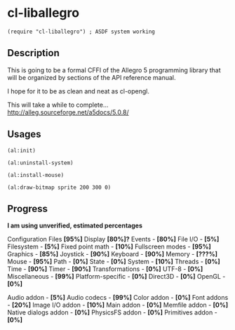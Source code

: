 cl-liballegro
==========

`(require "cl-liballegro") ; ASDF system working`

Description
--------------

This is going to be a formal CFFI of the Allegro 5 programming library
that will be organized by sections of the API reference manual.

I hope for it to be as clean and neat as cl-opengl.

This will take a while to complete...
http://alleg.sourceforge.net/a5docs/5.0.8/

Usages
--------------
`(al:init)`

`(al:uninstall-system)`

`(al:install-mouse)`

`(al:draw-bitmap sprite 200 300 0)`



Progress
--------------
**I am using unverified, estimated percentages**

Configuration Files **[95%]**
Display **[80%]?**
Events - **[80%]**
File I/O - **[5%]**
Filesystem - **[5%]**
Fixed point math - **[10%]**
Fullscreen modes - **[95%]**
Graphics - **[85%]**
Joystick - **[90%]**
Keyboard - **[90%]**
Memory - **[???%]**
Mouse - **[95%]**
Path - **[0%]**
State - **[0%]**
System - **[10%]**
Threads - **[0%]**
Time - **[90%]**
Timer - **[90%]**
Transformations - **[0%]**
UTF-8 - **[0%]**
Miscellaneous - **[99%]**
Platform-specific - **[0%]**
Direct3D - **[0%]**
OpenGL - **[0%]**

Audio addon - **[5%]**
Audio codecs - **[99%]**
Color addon - **[0%]**
Font addons - **[20%]**
Image I/O addon - **[10%]**
Main addon - **[0%]**
Memfile addon - **[0%]**
Native dialogs addon - **[0%]**
PhysicsFS addon - **[0%]**
Primitives addon - **[0%]**
